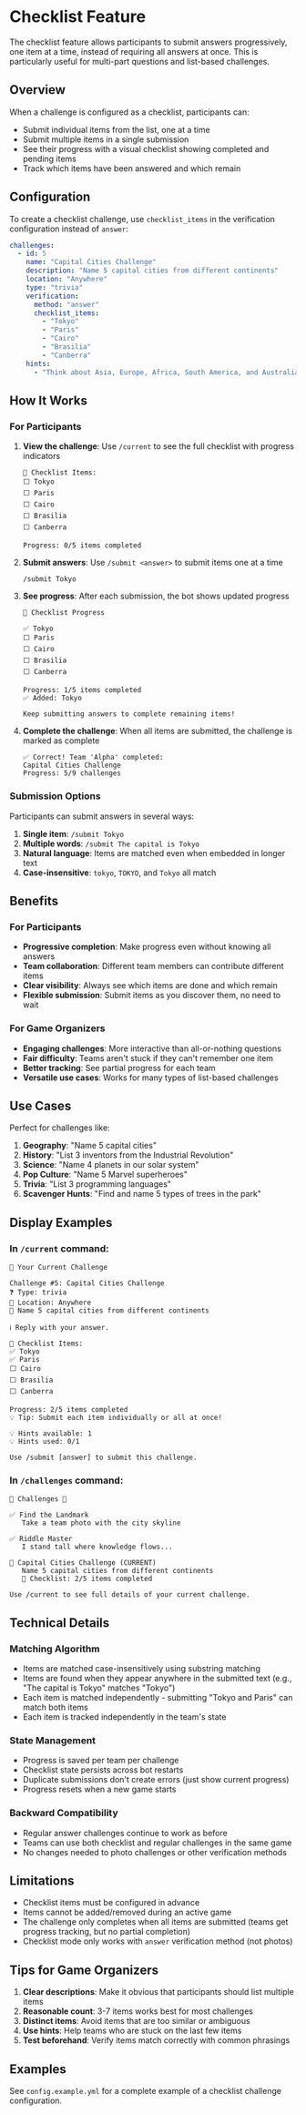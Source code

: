 # Checklist Feature

The checklist feature allows participants to submit answers progressively, one item at a time, instead of requiring all answers at once. This is particularly useful for multi-part questions and list-based challenges.

## Overview

When a challenge is configured as a checklist, participants can:
- Submit individual items from the list, one at a time
- Submit multiple items in a single submission
- See their progress with a visual checklist showing completed and pending items
- Track which items have been answered and which remain

## Configuration

To create a checklist challenge, use `checklist_items` in the verification configuration instead of `answer`:

```yaml
challenges:
  - id: 5
    name: "Capital Cities Challenge"
    description: "Name 5 capital cities from different continents"
    location: "Anywhere"
    type: "trivia"
    verification:
      method: "answer"
      checklist_items:
        - "Tokyo"
        - "Paris"
        - "Cairo"
        - "Brasilia"
        - "Canberra"
    hints:
      - "Think about Asia, Europe, Africa, South America, and Australia"
```

## How It Works

### For Participants

1. **View the challenge**: Use `/current` to see the full checklist with progress indicators
   ```
   📝 Checklist Items:
   ⬜ Tokyo
   ⬜ Paris
   ⬜ Cairo
   ⬜ Brasilia
   ⬜ Canberra
   
   Progress: 0/5 items completed
   ```

2. **Submit answers**: Use `/submit <answer>` to submit items one at a time
   ```
   /submit Tokyo
   ```

3. **See progress**: After each submission, the bot shows updated progress
   ```
   📝 Checklist Progress
   
   ✅ Tokyo
   ⬜ Paris
   ⬜ Cairo
   ⬜ Brasilia
   ⬜ Canberra
   
   Progress: 1/5 items completed
   ✅ Added: Tokyo
   
   Keep submitting answers to complete remaining items!
   ```

4. **Complete the challenge**: When all items are submitted, the challenge is marked as complete
   ```
   ✅ Correct! Team 'Alpha' completed:
   Capital Cities Challenge
   Progress: 5/9 challenges
   ```

### Submission Options

Participants can submit answers in several ways:

1. **Single item**: `/submit Tokyo`
2. **Multiple words**: `/submit The capital is Tokyo`
3. **Natural language**: Items are matched even when embedded in longer text
4. **Case-insensitive**: `tokyo`, `TOKYO`, and `Tokyo` all match

## Benefits

### For Participants

- **Progressive completion**: Make progress even without knowing all answers
- **Team collaboration**: Different team members can contribute different items
- **Clear visibility**: Always see which items are done and which remain
- **Flexible submission**: Submit items as you discover them, no need to wait

### For Game Organizers

- **Engaging challenges**: More interactive than all-or-nothing questions
- **Fair difficulty**: Teams aren't stuck if they can't remember one item
- **Better tracking**: See partial progress for each team
- **Versatile use cases**: Works for many types of list-based challenges

## Use Cases

Perfect for challenges like:

1. **Geography**: "Name 5 capital cities"
2. **History**: "List 3 inventors from the Industrial Revolution"
3. **Science**: "Name 4 planets in our solar system"
4. **Pop Culture**: "Name 5 Marvel superheroes"
5. **Trivia**: "List 3 programming languages"
6. **Scavenger Hunts**: "Find and name 5 types of trees in the park"

## Display Examples

### In `/current` command:
```
🎯 Your Current Challenge

Challenge #5: Capital Cities Challenge
❓ Type: trivia
📍 Location: Anywhere
📝 Name 5 capital cities from different continents

ℹ️ Reply with your answer.

📝 Checklist Items:
✅ Tokyo
✅ Paris
⬜ Cairo
⬜ Brasilia
⬜ Canberra

Progress: 2/5 items completed
💡 Tip: Submit each item individually or all at once!

💡 Hints available: 1
💡 Hints used: 0/1

Use /submit [answer] to submit this challenge.
```

### In `/challenges` command:
```
🎯 Challenges 🎯

✅ Find the Landmark
   Take a team photo with the city skyline

✅ Riddle Master
   I stand tall where knowledge flows...

🎯 Capital Cities Challenge (CURRENT)
   Name 5 capital cities from different continents
   📝 Checklist: 2/5 items completed

Use /current to see full details of your current challenge.
```

## Technical Details

### Matching Algorithm

- Items are matched case-insensitively using substring matching
- Items are found when they appear anywhere in the submitted text (e.g., "The capital is Tokyo" matches "Tokyo")
- Each item is matched independently - submitting "Tokyo and Paris" can match both items
- Each item is tracked independently in the team's state

### State Management

- Progress is saved per team per challenge
- Checklist state persists across bot restarts
- Duplicate submissions don't create errors (just show current progress)
- Progress resets when a new game starts

### Backward Compatibility

- Regular answer challenges continue to work as before
- Teams can use both checklist and regular challenges in the same game
- No changes needed to photo challenges or other verification methods

## Limitations

- Checklist items must be configured in advance
- Items cannot be added/removed during an active game
- The challenge only completes when all items are submitted (teams get progress tracking, but no partial completion)
- Checklist mode only works with `answer` verification method (not photos)

## Tips for Game Organizers

1. **Clear descriptions**: Make it obvious that participants should list multiple items
2. **Reasonable count**: 3-7 items works best for most challenges
3. **Distinct items**: Avoid items that are too similar or ambiguous
4. **Use hints**: Help teams who are stuck on the last few items
5. **Test beforehand**: Verify items match correctly with common phrasings

## Examples

See `config.example.yml` for a complete example of a checklist challenge configuration.
